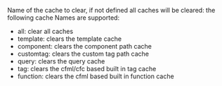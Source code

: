 Name of the cache to clear, if not defined all caches will be cleared:
the following cache Names are supported:

- all: clear all caches
- template: clears the template cache
- component: clears the component path cache
- customtag: clears the custom tag path cache
- query: clears the query cache
- tag: clears the cfml/cfc based built in tag cache
- function: clears the cfml based built in function cache
